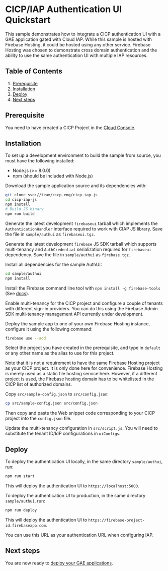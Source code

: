 # CICP/IAP Authentication UI Quickstart

This sample demonstrates how to integrate a CICP authentication UI with
a GAE application gated with Cloud IAP. While this sample is hosted with
Firebase Hosting, it could be hosted using any other service. Firebase
Hosting was chosen to demonstrate cross domain authentication and the
ability to use the same authentication UI with multiple IAP resources.

## Table of Contents

1. [Prerequisite](#prerequisite)
2. [Installation](#installation)
3. [Deploy](#deploy)
4. [Next steps](#next-steps)

## Prerequisite

You need to have created a CICP Project in the
[Cloud Console](https://pantheon.corp.google.com/customer-identity/providers/).

## Installation

To set up a development environment to build the sample from source, you must
have the following installed:
- Node.js (>= 8.0.0)
- npm (should be included with Node.js)

Download the sample application source and its dependencies with:

```bash
git clone sso://team/cicp-eng/cicp-iap-js
cd cicp-iap-js
npm install
# Build JS binary
npm run build
```

Generate the latest development `firebaseui` tarball which implements the
`AuthenticationHandler` interface required to work with CIAP JS library.
Save the file in `sample/authui` as `firebaseui.tgz`.

Generate the latest development `firebase` JS SDK tarball which supports
multi-tenancy and `AuthCredential` serialization required for `firebaseui`
dependency.
Save the file in `sample/authui` as `firebase.tgz`.

Install all dependencies for the sample AuthUI:

```bash
cd sample/authui
npm install
```

Install the Firebase command line tool with `npm install -g firebase-tools` (See
[docs](https://firebase.google.com/docs/cli/#setup)).

Enable multi-tenancy for the CICP project and configure a couple of
tenants with different sign-in providers. You can do this using the
Firebase Admin SDK multi-tenancy management API currently under development.

Deploy the sample app to one of your own Firebase Hosting instance,
configure it using the following command:

```bash
firebase use --add
```

Select the project you have created in the prerequisite, and type in `default` or
any other name as the alias to use for this project.

Note that it is not a requirement to have the same Firebase Hosting project
as your CICP project. It is only done here for convenience. Firebase Hosting
is merely used as a static file hosting service here. However, if a
different project is used, the Firebase hosting domain has to be whitelisted
in the CICP list of authorized domains.

Copy `src/sample-config.json` to `src/config.json`:

```bash
cp src/sample-config.json src/config.json
```

Then copy and paste the Web snippet code corresponding to your CICP project
into the `config.json` file.

Update the multi-tenancy configuration in `src/script.js`.
You will need to substitute the tenant ID/IdP configurations in `uiConfigs`.

## Deploy

To deploy the authentication UI locally, in the same directory `sample/authui`, run:
```bash
npm run start
```

This will deploy the authentication UI to
`https://localhost:5000`.

To deploy the authentication UI to production, in the same directory
`sample/authui`, run:

```bash
npm run deploy
```

This will deploy the authentication UI to
`https://firebase-project-id.firebaseapp.com`.

You can use this URL as your authentication URL when configuring IAP.

## Next steps

You are now ready to [deploy your GAE applications](../app/README.md).
